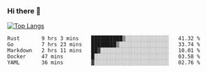 ### Hi there 👋

<!--
**3Xpl0it3r/3Xpl0it3r** is a ✨ _special_ ✨ repository because its `README.md` (this file) appears on your GitHub profile.

Here are some ideas to get you started:

- 🔭 I’m currently working on ...
- 🌱 I’m currently learning ...
- 👯 I’m looking to collaborate on ...
- 🤔 I’m looking for help with ...
- 💬 Ask me about ...
- 📫 How to reach me: ...
- 😄 Pronouns: ...
- ⚡ Fun fact: ...
-->


[![Top Langs](https://github-readme-stats.vercel.app/api/top-langs/?username=3Xpl0it3r&layout=compact)](https://github.com/3Xpl0it3r/3Xpl0it3r)

<!--START_SECTION:waka-->
```text
Rust       9 hrs 3 mins    ██████████▒░░░░░░░░░░░░░░   41.32 % 
Go         7 hrs 23 mins   ████████▒░░░░░░░░░░░░░░░░   33.74 % 
Markdown   2 hrs 11 mins   ██▓░░░░░░░░░░░░░░░░░░░░░░   10.01 % 
Docker     47 mins         █░░░░░░░░░░░░░░░░░░░░░░░░   03.58 % 
YAML       36 mins         ▓░░░░░░░░░░░░░░░░░░░░░░░░   02.76 % 
```
<!--END_SECTION:waka-->
